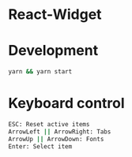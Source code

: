 # React-Widget

# Development

```bash
yarn && yarn start
```

# Keyboard control
```bash
ESC: Reset active items
ArrowLeft || ArrowRight: Tabs
ArrowUp || ArrowDown: Fonts
Enter: Select item
```
